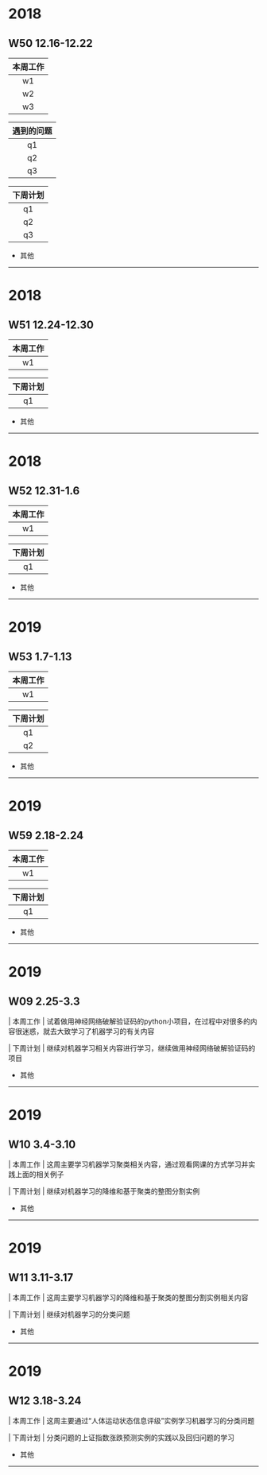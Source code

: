 # 2018
## W50 12.16-12.22
| 本周工作 | 
| :-: | 
| w1   |  
| w2   | 
| w3   |  

| 遇到的问题 | 
| :-: | 
| q1   |  
| q2   | 
| q3   |  

| 下周计划 | 
| :-: | 
| q1   |  
| q2   | 
| q3   |  

* 其他
-------------------------------------------------------------
# 2018
## W51 12.24-12.30
| 本周工作 | 
| :-: | 
| w1   |  完成各科大作业 

| 下周计划 | 
| :-: | 
| q1   |  复习数字信号处理 

* 其他
-------------------------------------------------------------
# 2018
## W52 12.31-1.6
| 本周工作 | 
| :-: | 
| w1   |  复习数字信号处理

| 下周计划 | 
| :-: | 
| q1   | 复习数字信号处理

* 其他
-------------------------------------------------------------
# 2019
## W53 1.7-1.13
| 本周工作 | 
| :-: | 
| w1   |  复习数字信号处理

| 下周计划 | 
| :-: | 
| q1   |  tensorflow实训
| q2   | 学习OpenCV图像检索以及基于图像描述符的搜索 

* 其他
-------------------------------------------------------------
# 2019
## W59 2.18-2.24
| 本周工作 | 
| :-: | 
| w1   |  复习线性代数

| 下周计划 | 
| :-: | 
| q1   |  用神经网络破解验证码

* 其他
-------------------------------------------------------------
# 2019
## W09 2.25-3.3
| 本周工作 |  试着做用神经网络破解验证码的python小项目，在过程中对很多的内容很迷惑，就去大致学习了机器学习的有关内容

| 下周计划 |  继续对机器学习相关内容进行学习，继续做用神经网络破解验证码的项目

* 其他
-------------------------------------------------------------
# 2019
## W10 3.4-3.10
| 本周工作 |  这周主要学习机器学习聚类相关内容，通过观看网课的方式学习并实践上面的相关例子

| 下周计划 |  继续对机器学习的降维和基于聚类的整图分割实例

* 其他
-------------------------------------------------------------
# 2019
## W11 3.11-3.17
| 本周工作 |  这周主要学习机器学习的降维和基于聚类的整图分割实例相关内容

| 下周计划 |  继续对机器学习的分类问题

* 其他
-------------------------------------------------------------
# 2019
## W12 3.18-3.24
| 本周工作 |  这周主要通过“人体运动状态信息评级”实例学习机器学习的分类问题

| 下周计划 |  分类问题的上证指数涨跌预测实例的实践以及回归问题的学习

* 其他
-------------------------------------------------------------


